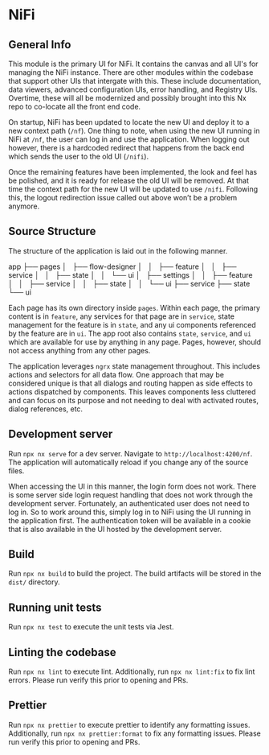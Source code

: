 # NiFi

## General Info

This module is the primary UI for NiFi. It contains the canvas and all UI's for managing the NiFi instance. There are other modules within the codebase
that support other UIs that intergate with this. These include documentation, data viewers, advanced configuration UIs, error handling, and Registry UIs.
Overtime, these will all be modernized and possibly brought into this Nx repo to co-locate all the front end code.

On startup, NiFi has been updated to locate the new UI and deploy it to a new context path (`/nf`). One thing to note, when using the new UI running
in NiFi at `/nf`, the user can log in and use the application. When logging out however, there is a hardcoded redirect that happens from the back end
which sends the user to the old UI (`/nifi`).

Once the remaining features have been implemented, the look and feel has be polished, and it is ready for release the old UI will be removed. At that time
the context path for the new UI will be updated to use `/nifi`. Following this, the logout redirection issue called out above won’t be a problem anymore.

## Source Structure

The structure of the application is laid out in the following manner.

app
├── pages
│   ├── flow-designer
│   │   ├── feature
│   │   ├── service
│   │   ├── state
│   │   └── ui
│   ├── settings
│   │   ├── feature
│   │   ├── service
│   │   ├── state
│   │   └── ui
├── service
├── state
└── ui

Each page has its own directory inside `pages`. Within each page, the primary content is in `feature`, any services for that page are in `service`,
state management for the feature is in `state`, and any ui components referenced by the feature are in `ui`. The app root also contains `state`,
`service`, and `ui` which are available for use by anything in any page. Pages, however, should not access anything from any other pages.

The application leverages `ngrx` state management throughout. This includes actions and selectors for all data flow. One approach that may be
considered unique is that all dialogs and routing happen as side effects to actions dispatched by components. This leaves components less
cluttered and can focus on its purpose and not needing to deal with activated routes, dialog references, etc.

## Development server

Run `npx nx serve` for a dev server. Navigate to `http://localhost:4200/nf`. The application will automatically reload if you change any of the source files.

When accessing the UI in this manner, the login form does not work. There is some server side login request handling that does not work through
the development server. Fortunately, an authenticated user does not need to log in. So to work around this, simply log in to NiFi using the UI running in
the application first. The authentication token will be available in a cookie that is also available in the UI hosted by the development server.

## Build

Run `npx nx build` to build the project. The build artifacts will be stored in the `dist/` directory.

## Running unit tests

Run `npx nx test` to execute the unit tests via Jest.

## Linting the codebase

Run `npx nx lint` to execute lint. Additionally, run `npx nx lint:fix` to fix lint errors. Please run verify this prior to opening and PRs.

## Prettier

Run `npx nx prettier` to execute prettier to identify any formatting issues. Additionally, run `npx nx prettier:format` to fix any formatting issues.
Please run verify this prior to opening and PRs.

